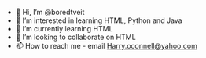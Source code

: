 - 👋 Hi, I’m @boredtveit
- 👀 I’m interested in learning HTML, Python and Java
- 🌱 I’m currently learning HTML
- 💞️ I’m looking to collaborate on HTML
- 📫 How to reach me - email Harry.oconnell@yahoo.com

<!---
boredtveit/boredtveit is a ✨ special ✨ repository because its `README.md` (this file) appears on your GitHub profile.
You can click the Preview link to take a look at your changes.
--->
